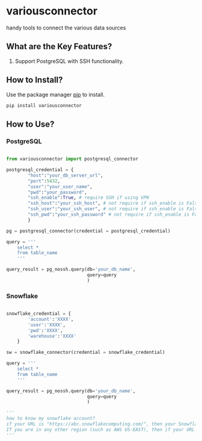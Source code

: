 # variousconnector
handy tools to connect the various data sources

## What are the Key Features?
1. Support PostgreSQL with SSH functionality.
	
## How to Install?

Use the package manager [pip](https://pip.pypa.io/en/stable/) to install.

```bash
pip install variousconnector
```

## How to Use?

### PostgreSQL

```python

from variousconnector import postgresql_connector

postgresql_credential = {
        "host":"your_db_server_url",
        "port":5432,
        "user":"your_user_name",
        "pwd":"your_password",
        "ssh_enable":True, # require SSH if using VPN
        "ssh_host":"your_ssh_host", # not require if ssh_enable is False
        "ssh_user":"your_ssh_user", # not require if ssh_enable is False
        "ssh_pwd":"your_ssh_password" # not require if ssh_enable is False
        }

pg = postgresql_connector(credential = postgresql_credential)

query = '''
    select *
    from table_name
    '''

query_result = pg_nossh.query(db='your_db_name',
                              query=query
                              )
```

### Snowflake

```python

snowflake_credential = {
        'account':'XXXX',
        'user':'XXXX',
        'pwd':'XXXX',
        'warehouse':'XXXX'
    }

sw = snowflake_connector(credential = snowflake_credential)

query = '''
    select *
    from table_name
    '''

query_result = pg_nossh.query(db='your_db_name',
                              query=query
                              )

'''
how to know my snowflake account?
if your URL is "https://abc.snowflakecomputing.com/", then your Snowflake account name is "abc". 
If you are in any other region (such as AWS US-EAST), then if your URL is "https://xyz.us-east-1.snowflakecomputing.com/", then your account name is "xyz"
'''

```

